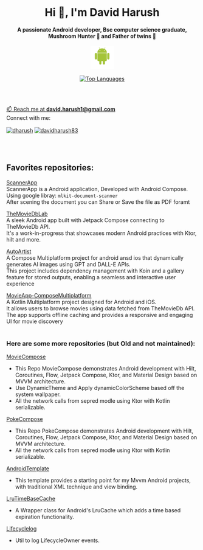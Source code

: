 

<h1 align="center">Hi 👋, I'm David Harush</h1>
<h4 align="center">A passionate Android developer, Bsc computer science graduate,<br/> Mushroom Hunter 🍄 and Father of twins  💪 </h4>
<p align="center"> <a href="https://developer.android.com" target="_blank" rel="noreferrer"> <img src="https://raw.githubusercontent.com/devicons/devicon/master/icons/android/android-original-wordmark.svg" width="60" height="60"/>
<br/>

<!-- ![android](https://img.shields.io/badge/-android-3b2e5a?&style=plastic&logo=android)
<br/>
![Java](https://img.shields.io/badge/-java-3f4441?style=plastic&logo=java)
<br/>
![Kotlin](https://img.shields.io/badge/-kotlin-006a71?style=plastic&logo=kotlin)
<br/> -->

<p align="center">
<img src="https://github-readme-stats.vercel.app/api/top-langs?username=davidHarush&show_icons=true&theme=buefy&layout=compact" alt="Top Languages">
<!--<br/> <br/>
<img src="https://github-readme-stats.vercel.app/api?username=davidHarush&show_icons=true&theme=buefy" alt="GitHub Stats"> -->
 
<br/><br/>

<!--src="https://raw.githubusercontent.com/devicons/devicon/master/icons/android/android-original-wordmark.svg" width="60" height="60"/>
<!-- ![](https://github-profile-trophy.vercel.app/?username=davidHarush) -->


 📫 Reach me at **david.harush1@gmail.com**
<br/>Connect with me:<br/>
<p align="left">
<a href="https://linkedin.com/in/dharush" target="blank"><img align="center" src="https://raw.githubusercontent.com/rahuldkjain/github-profile-readme-generator/master/src/images/icons/Social/linked-in-alt.svg" alt="dharush" height="30" width="40" /></a>
<a href="https://fb.com/davidharush83" target="blank"><img align="center" src="https://raw.githubusercontent.com/rahuldkjain/github-profile-readme-generator/master/src/images/icons/Social/facebook.svg" alt="davidharush83" height="30" width="40" /></a>
</p>

<br/>
<br/>



##  Favorites repositories:

[ScannerApp](https://github.com/davidHarush/ScannerApp.git)
<br/>
ScannerApp is a Android application, Developed with Android Compose.
<br/>
Using google libray:  ```mlkit-document-scanner ```
<br/>
After scening the document you can Share or Save the file as PDF foramt

[TheMovieDbLab](https://github.com/davidHarush/TheMovieDbLab.git)
<br/>
A sleek Android app built with Jetpack Compose connecting to TheMovieDb API.
<br/>
It's a work-in-progress that showcases modern Android practices with Ktor, hilt and more.
<br/>

[AutoArtist](https://github.com/davidHarush/AutoArtist)
<br/>
A Compose Multiplatform project for android ansd ios that dynamically generates AI images using GPT and DALL-E APIs.
<br/>
This project includes dependency management with Koin and a gallery feature for stored outputs, enabling a seamless and interactive user experience
<br/>


[MovieApp-ComposeMultiplatform](https://github.com/davidHarush/MovieApp-ComposeMultiplatform)
<br/>
A Kotlin Multiplatform project designed for Android and iOS.
<br/>
It allows users to browse movies using data fetched from TheMovieDb API. The app supports offline caching and provides a responsive and engaging UI for movie discovery<br/>
<br/>





###  Here are some more repositories (but Old and not maintained):
[MovieCompose](https://github.com/davidHarush/MovieCompose)
* This Repo MovieCompose demonstrates Android development with Hilt, Coroutines, Flow, Jetpack Compose, Ktor, and Material Design based on MVVM architecture.
* Use DynamicTheme and Apply dynamicColorScheme based off the system wallpaper.
* All the network calls from sepred modle using Ktor with Kotlin serializable.

[PokeCompose](https://github.com/davidHarush/PokeCompose)

* This Repo PokeCompose demonstrates Android development with Hilt, Coroutines, Flow, Jetpack Compose, Ktor, and Material Design based on MVVM architecture.
* All the network calls from sepred modle using Ktor with Kotlin serializable.


[AndroidTemplate](https://github.com/davidHarush/AndroidTemplate)

* This template provides a starting point for my Mvvm Android projects, with traditional XML technique and view binding.

[LruTimeBaseCache](https://github.com/davidHarush/LruTimeBaseCache)

* A Wrapper class for Android's LruCache which adds a time based expiration functionality.
  
[Lifecyclelog](https://github.com/davidHarush/Lifecyclelog)

* Util to log LifecycleOwner events.

